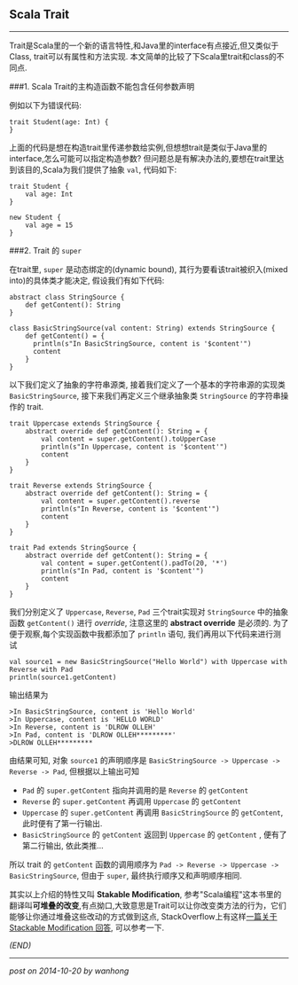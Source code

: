 Scala Trait
-------
***

Trait是Scala里的一个新的语言特性,和Java里的interface有点接近,但又类似于Class, trait可以有属性和方法实现. 本文简单的比较了下Scala里trait和class的不同点.

###1. Scala Trait的主构造函数不能包含任何参数声明

例如以下为错误代码:

	trait Student(age: Int) {		
	}

上面的代码是想在构造trait里传递参数给实例,但想想trait是类似于Java里的interface,怎么可能可以指定构造参数? 但问题总是有解决办法的,要想在trait里达到该目的,Scala为我们提供了抽象 `val`, 代码如下:
  
	trait Student {
		val age: Int
	}
		
	new Student {
		val age = 15
	}

###2. Trait 的 `super`  

在trait里, `super` 是动态绑定的(dynamic bound), 其行为要看该trait被织入(mixed into)的具体类才能决定, 假设我们有如下代码:

	abstract class StringSource {
		def getContent(): String
	}
		
	class BasicStringSource(val content: String) extends StringSource {
		def getContent() = {
		  println(s"In BasicStringSource, content is '$content'")
		  content
		}
	} 


以下我们定义了抽象的字符串源类, 接着我们定义了一个基本的字符串源的实现类 `BasicStringSource`, 接下来我们再定义三个继承抽象类 `StringSource` 的字符串操作的 trait.

	trait Uppercase extends StringSource {
		abstract override def getContent(): String = {
			val content = super.getContent().toUpperCase
			println(s"In Uppercase, content is '$content'")
			content
		}
	}
		
	trait Reverse extends StringSource {
		abstract override def getContent(): String = {
			val content = super.getContent().reverse
			println(s"In Reverse, content is '$content'")
			content
		}
	}
	
	trait Pad extends StringSource {
		abstract override def getContent(): String = {
			val content = super.getContent().padTo(20, '*')
			println(s"In Pad, content is '$content'")
			content
		}
	}

我们分别定义了 `Uppercase`, `Reverse`, `Pad` 三个trait实现对 `StringSource` 中的抽象函数 `getContent()` 进行 _override_, 注意这里的 **abstract override** 是必须的. 为了便于观察,每个实现函数中我都添加了 `println` 语句, 我们再用以下代码来进行测试

	val source1 = new BasicStringSource("Hello World") with Uppercase with Reverse with Pad
	println(source1.getContent)

输出结果为

	>In BasicStringSource, content is 'Hello World'
	>In Uppercase, content is 'HELLO WORLD'
	>In Reverse, content is 'DLROW OLLEH'
	>In Pad, content is 'DLROW OLLEH*********'
	>DLROW OLLEH*********

由结果可知, 对象 `source1` 的声明顺序是 `BasicStringSource -> Uppercase -> Reverse -> Pad`, 但根据以上输出可知

*  `Pad` 的 `super.getContent` 指向并调用的是 `Reverse` 的 `getContent`
*  `Reverse` 的 `super.getContent` 再调用 `Uppercase` 的 `getContent`
*  `Uppercase` 的 `super.getContent` 再调用 `BasicStringSource` 的 `getContent`,  此时便有了第一行输出.
*  `BasicStringSource` 的 `getContent` 返回到 `Uppercase` 的 `getContent` , 便有了第二行输出, 依此类推...   

所以 trait 的 `getContent` 函数的调用顺序为 `Pad -> Reverse -> Uppercase -> BasicStringSource`, 但由于 `super`, 最终执行顺序又和声明顺序相同.

其实以上介绍的特性又叫 **Stakable Modification**, 参考"Scala编程"这本书里的翻译叫**可堆叠的改变**,有点拗口,大致意思是Trait可以让你改变类方法的行为，它们能够让你通过堆叠这些改动的方式做到这点, StackOverflow上有这样[一篇关于 Stackable Modification 回答](http://stackoverflow.com/questions/852101/what-are-stackable-modifications), 可以参考一下.

 _(END)_ 
 
*** 
 _post on 2014-10-20 by wanhong_
